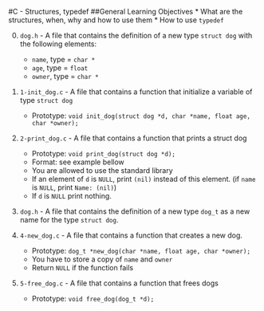 #C - Structures, typedef
##General Learning Objectives
	* What are the structures, when, why and how to use them
	* How to use `typedef`

0. `dog.h` - A file that contains the definition of a new type `struct dog` with the following elements:
	* `name`, type = `char *`
	* `age`, type = `float`
	* `owner`, type = `char *`

1. `1-init_dog.c` - A file that contains a function that initialize a variable of type `struct dog`

	* Prototype: `void init_dog(struct dog *d, char *name, float age, char *owner);`

2. `2-print_dog.c` - A file that contains a function that prints a struct dog

	* Prototype: `void print_dog(struct dog *d);`
	* Format: see example bellow
	* You are allowed to use the standard library
	* If an element of `d` is `NULL`, print `(nil)` instead of this element. (if `name` is `NULL`, print `Name: (nil)`)
	* If `d` is `NULL` print nothing.

3. `dog.h` - A file that contains the definition of a new type `dog_t` as a new name for the type `struct dog`.

4. `4-new_dog.c` - A file that contains a function that creates a new dog.

	* Prototype: `dog_t *new_dog(char *name, float age, char *owner);`
	* You have to store a copy of `name` and `owner`
	* Return `NULL` if the function fails

5. `5-free_dog.c` - A file that contains a function that frees dogs
	* Prototype: `void free_dog(dog_t *d);`
